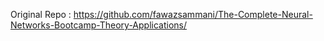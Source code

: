 Original Repo : https://github.com/fawazsammani/The-Complete-Neural-Networks-Bootcamp-Theory-Applications/